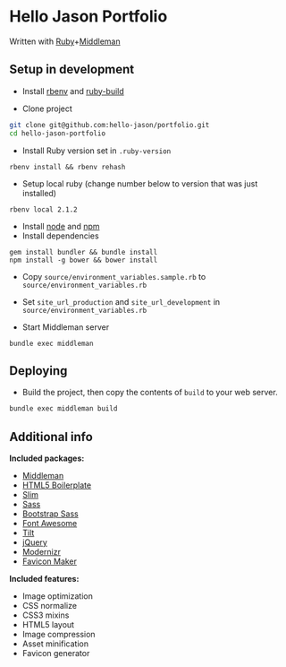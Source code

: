 # Hello Jason Portfolio

Written with [Ruby](https://www.ruby-lang.org/en/)+[Middleman](http://middlemanapp.com)

## Setup in development

* Install [rbenv](https://github.com/sstephenson/rbenv) and [ruby-build](https://github.com/sstephenson/ruby-build#installing-as-an-rbenv-plugin-recommended)

* Clone project

```bash
git clone git@github.com:hello-jason/portfolio.git
cd hello-jason-portfolio
```

* Install Ruby version set in `.ruby-version`

```
rbenv install && rbenv rehash
```

* Setup local ruby (change number below to version that was just installed)

```
rbenv local 2.1.2
```

* Install [node](http://nodejs.org/) and [npm](https://github.com/npm/npm)
* Install dependencies

```
gem install bundler && bundle install
npm install -g bower && bower install
```

* Copy `source/environment_variables.sample.rb` to `source/environment_variables.rb`
* Set `site_url_production` and `site_url_development` in `source/environment_variables.rb`

* Start Middleman server

```
bundle exec middleman
```

## Deploying

* Build the project, then copy the contents of `build` to your web server.

```bash
bundle exec middleman build
```

## Additional info

**Included packages:**

* [Middleman](http://middlemanapp.com/)
* [HTML5 Boilerplate](http://html5boilerplate.com/)
* [Slim](http://slim-lang.com/)
* [Sass](http://sass-lang.com/)
* [Bootstrap Sass](https://github.com/twbs/bootstrap-sass)
* [Font Awesome](http://fontawesome.io)
* [Tilt](https://github.com/rtomayko/tilt)
* [jQuery](http://jquery.com/)
* [Modernizr](http://modernizr.com/)
* [Favicon Maker](https://github.com/follmann/middleman-favicon-maker)

**Included features:**

* Image optimization
* CSS normalize
* CSS3 mixins
* HTML5 layout
* Image compression
* Asset minification
* Favicon generator
